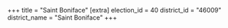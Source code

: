 +++
title = "Saint Boniface"
[extra]
election_id = 40
district_id = "46009"
district_name = "Saint Boniface"
+++
